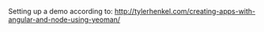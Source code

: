Setting up a demo according to:
http://tylerhenkel.com/creating-apps-with-angular-and-node-using-yeoman/
